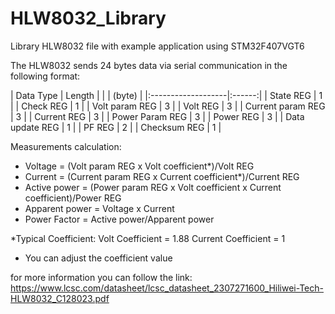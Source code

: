 # HLW8032_Library
Library HLW8032 file with example application using STM32F407VGT6

The HLW8032 sends 24 bytes data via serial communication in the following format:

| Data Type          | Length |
|                    | (byte) |
|:-------------------|:------:|
| State REG          |   1    |
| Check REG          |   1    |
| Volt param REG     |   3    |
| Volt REG           |   3    |
| Current param REG  |   3    |
| Current REG        |   3    |
| Power Param REG    |   3    |
| Power REG          |   3    |
| Data update REG    |   1    |
| PF REG             |   2    |
| Checksum REG       |   1    |

Measurements calculation:
- Voltage           = (Volt param REG x Volt coefficient*)/Volt REG
- Current           = (Current param REG x Current coefficient*)/Current REG
- Active power      = (Power param REG x Volt coefficient x Current coefficient)/Power REG
- Apparent power    = Voltage x Current
- Power Factor      = Active power/Apparent power

*Typical Coefficient:
Volt Coefficient        = 1.88
Current Coefficient     = 1
- You can adjust the coefficient value

for more information you can follow the link:
https://www.lcsc.com/datasheet/lcsc_datasheet_2307271600_Hiliwei-Tech-HLW8032_C128023.pdf